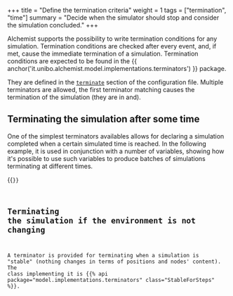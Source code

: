 +++
title = "Define the termination criteria"
weight = 1
tags = ["termination", "time"]
summary = "Decide when the simulator should stop and consider the simulation concluded."
+++

Alchemist supports the possibility to write termination conditions for any simulation.
Termination conditions are checked after every event, and, if met, cause the immediate termination of a simulation.
Termination conditions are expected to be found in the {{ anchor('it.unibo.alchemist.model.implementations.terminators') }} package.

They are defined in the [`terminate`](/reference/yaml/#terminate) section of the configuration file.
Multiple terminators are allowed, the first terminator matching causes the termination of the simulation (they are in and).

## Terminating the simulation after some time

One of the simplest terminators availables allows for declaring a simulation completed when a certain simulated time is reached.
In the following example, it is used in conjunction with a number of variables, showing how it's possible to use such
variables to produce batches of simulations terminating at different times.

{{<code path="alchemist-implementationbase/src/test/resources/termination.yml" >}}

## Terminating the simulation if the environment is not changing

A terminator is provided for terminating when a simulation is "stable"
(nothing changes in terms of positions and nodes' content).
The class implementing it is {{% api package="model.implementations.terminators" class="StableForSteps" %}}.
